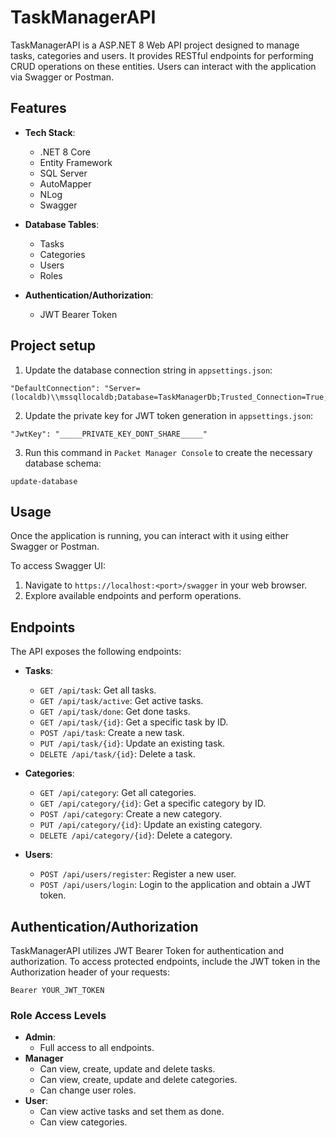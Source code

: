 # TaskManagerAPI

TaskManagerAPI is a ASP.NET 8 Web API project designed to manage tasks, categories and users. It provides RESTful endpoints for performing CRUD operations on these entities. Users can interact with the application via Swagger or Postman.

## Features

- **Tech Stack**: 
  - .NET 8 Core
  - Entity Framework
  - SQL Server
  - AutoMapper
  - NLog
  - Swagger

- **Database Tables**:
  - Tasks
  - Categories
  - Users
  - Roles

- **Authentication/Authorization**:
  - JWT Bearer Token

## Project setup

1. Update the database connection string in `appsettings.json`:
```
"DefaultConnection": "Server=(localdb)\\mssqllocaldb;Database=TaskManagerDb;Trusted_Connection=True;TrustServerCertificate=true;"
```

2. Update the private key for JWT token generation in `appsettings.json`:
```
"JwtKey": "_____PRIVATE_KEY_DONT_SHARE_____"
```

3. Run this command in `Packet Manager Console` to create the necessary database schema:
```
update-database
```

## Usage

Once the application is running, you can interact with it using either Swagger or Postman.

To access Swagger UI:

1. Navigate to `https://localhost:<port>/swagger` in your web browser.
2. Explore available endpoints and perform operations.

## Endpoints

The API exposes the following endpoints:

- **Tasks**: 
  - `GET /api/task`: Get all tasks.
  - `GET /api/task/active`: Get active tasks.
  - `GET /api/task/done`: Get done tasks.
  - `GET /api/task/{id}`: Get a specific task by ID.
  - `POST /api/task`: Create a new task.
  - `PUT /api/task/{id}`: Update an existing task.
  - `DELETE /api/task/{id}`: Delete a task.

- **Categories**:
  - `GET /api/category`: Get all categories.
  - `GET /api/category/{id}`: Get a specific category by ID.
  - `POST /api/category`: Create a new category.
  - `PUT /api/category/{id}`: Update an existing category.
  - `DELETE /api/category/{id}`: Delete a category.

- **Users**:
  - `POST /api/users/register`: Register a new user.
  - `POST /api/users/login`: Login to the application and obtain a JWT token.

## Authentication/Authorization

TaskManagerAPI utilizes JWT Bearer Token for authentication and authorization. To access protected endpoints, include the JWT token in the Authorization header of your requests:
 ```
 Bearer YOUR_JWT_TOKEN
 ``` 

### Role Access Levels

- **Admin**: 
  - Full access to all endpoints.
- **Manager**
  - Can view, create, update and delete tasks.
  - Can view, create, update and delete categories.
  - Can change user roles.
- **User**: 
  - Can view active tasks and set them as done.
  - Can view categories.
